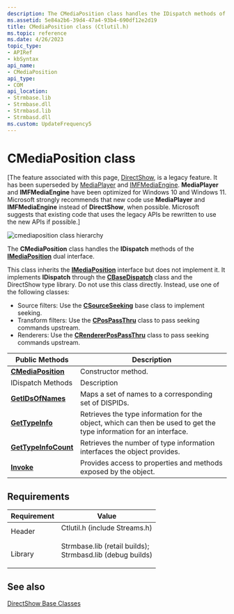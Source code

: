 ```yaml
---
description: The CMediaPosition class handles the IDispatch methods of the IMediaPosition dual interface.
ms.assetid: 5e84a2b6-39d4-47a4-93b4-690df12e2d19
title: CMediaPosition class (Ctlutil.h)
ms.topic: reference
ms.date: 4/26/2023
topic_type: 
- APIRef
- kbSyntax
api_name: 
- CMediaPosition
api_type: 
- COM
api_location: 
- Strmbase.lib
- Strmbase.dll
- Strmbasd.lib
- Strmbasd.dll
ms.custom: UpdateFrequency5
---
```


# CMediaPosition class

\[The feature associated with this page, [DirectShow](/windows/win32/directshow/directshow), is a legacy feature. It has been superseded by [MediaPlayer](/uwp/api/Windows.Media.Playback.MediaPlayer) and [IMFMediaEngine](/windows/win32/api/mfmediaengine/nn-mfmediaengine-imfmediaengine). **MediaPlayer** and **IMFMediaEngine** have been optimized for Windows 10 and Windows 11. Microsoft strongly recommends that new code use **MediaPlayer** and **IMFMediaEngine** instead of **DirectShow**, when possible. Microsoft suggests that existing code that uses the legacy APIs be rewritten to use the new APIs if possible.\]

![cmediaposition class hierarchy](images/cutil14.png)

The **CMediaPosition** class handles the **IDispatch** methods of the [**IMediaPosition**](/windows/desktop/api/Control/nn-control-imediaposition) dual interface.

This class inherits the [**IMediaPosition**](/windows/desktop/api/Control/nn-control-imediaposition) interface but does not implement it. It implements **IDispatch** through the [**CBaseDispatch**](cbasedispatch.md) class and the DirectShow type library. Do not use this class directly. Instead, use one of the following classes:

-   Source filters: Use the [**CSourceSeeking**](csourceseeking.md) base class to implement seeking.
-   Transform filters: Use the [**CPosPassThru**](cpospassthru.md) class to pass seeking commands upstream.
-   Renderers: Use the [**CRendererPosPassThru**](crendererpospassthru.md) class to pass seeking commands upstream.



| Public Methods                                              | Description                                                                                                         |
|-------------------------------------------------------------|---------------------------------------------------------------------------------------------------------------------|
| [**CMediaPosition**](cmediaposition-cmediaposition.md)     | Constructor method.                                                                                                 |
| IDispatch Methods                                           | Description                                                                                                         |
| [**GetIDsOfNames**](cmediaposition-getidsofnames.md)       | Maps a set of names to a corresponding set of DISPIDs.                                                              |
| [**GetTypeInfo**](cmediaposition-gettypeinfo.md)           | Retrieves the type information for the object, which can then be used to get the type information for an interface. |
| [**GetTypeInfoCount**](cmediaposition-gettypeinfocount.md) | Retrieves the number of type information interfaces the object provides.                                            |
| [**Invoke**](cmediaposition-invoke.md)                     | Provides access to properties and methods exposed by the object.                                                    |



 

## Requirements



| Requirement | Value |
|--------------------|--------------------------------------------------------------------------------------------------------------------------------------------------------------------------------------------|
| Header<br/>  | <dl> <dt>Ctlutil.h (include Streams.h)</dt> </dl>                                                                                   |
| Library<br/> | <dl> <dt>Strmbase.lib (retail builds); </dt> <dt>Strmbasd.lib (debug builds)</dt> </dl> |



## See also

<dl> <dt>

[DirectShow Base Classes](directshow-base-classes.md)
</dt> </dl>

 

 




